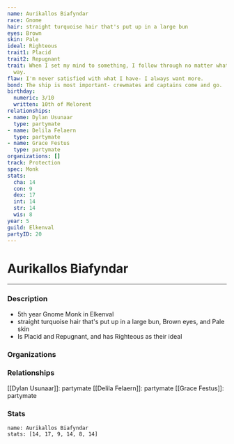 ```yaml
---
name: Aurikallos Biafyndar
race: Gnome
hair: straight turquoise hair that's put up in a large bun
eyes: Brown
skin: Pale
ideal: Righteous
trait1: Placid
trait2: Repugnant
trait: When I set my mind to something, I follow through no matter what gets in my
  way.
flaw: I'm never satisfied with what I have- I always want more.
bond: The ship is most important- crewmates and captains come and go.
birthday:
  numeric: 3/10
  written: 10th of Melorent
relationships:
- name: Dylan Usunaar
  type: partymate
- name: Delila Felaern
  type: partymate
- name: Grace Festus
  type: partymate
organizations: []
track: Protection
spec: Monk
stats:
  cha: 14
  con: 9
  dex: 17
  int: 14
  str: 14
  wis: 8
year: 5
guild: Elkenval
partyID: 20
---
```

# Aurikallos Biafyndar
---
### Description
- 5th year Gnome Monk in Elkenval
- straight turquoise hair that's put up in a large bun, Brown eyes, and Pale skin
- Is Placid and Repugnant, and has Righteous as their ideal

### Organizations
### Relationships
[[Dylan Usunaar]]: partymate
[[Delila Felaern]]: partymate
[[Grace Festus]]: partymate
### Stats
```statblock
name: Aurikallos Biafyndar
stats: [14, 17, 9, 14, 8, 14]
```